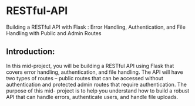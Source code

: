 # RESTful-API

 Building a RESTful API with Flask : Error Handling, Authentication, and File Handling with Public and Admin Routes

## Introduction:
In this mid-project, you will be building a RESTful API using Flask that covers
error handling, authentication, and file handling. The API will have two types of
routes – public routes that can be accessed without authentication and
protected admin routes that require authentication. The purpose of this mid-
project is to help you understand how to build a robust API that can handle
errors, authenticate users, and handle file uploads.
